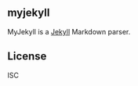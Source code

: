 myjekyll
------------------------------------------------------------------------------

MyJekyll is a [Jekyll](http://jekyllrb.com/) Markdown parser.

License
------------------------------------------------------------------------------

ISC

